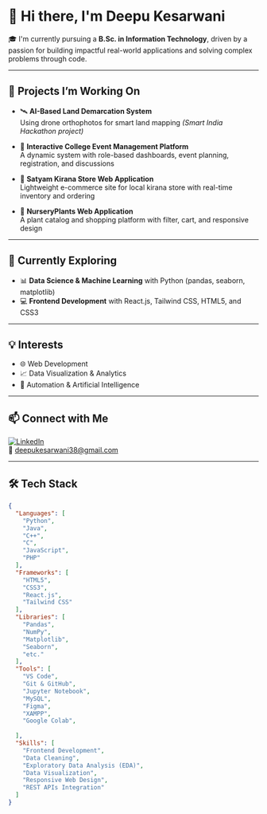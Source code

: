 # 👋 Hi there, I'm Deepu Kesarwani

🎓 I'm currently pursuing a **B.Sc. in Information Technology**, driven by a passion for building impactful real-world applications and solving complex problems through code.

---

## 🚀 Projects I’m Working On

- 🛰️ **AI-Based Land Demarcation System**  
  Using drone orthophotos for smart land mapping *(Smart India Hackathon project)*

- 🎉 **Interactive College Event Management Platform**  
  A dynamic system with role-based dashboards, event planning, registration, and discussions

- 🛒 **Satyam Kirana Store Web Application**  
  Lightweight e-commerce site for local kirana store with real-time inventory and ordering

- 🌱 **NurseryPlants Web Application**  
  A plant catalog and shopping platform with filter, cart, and responsive design

---

## 🌱 Currently Exploring
 
- 📊 **Data Science & Machine Learning** with Python (pandas, seaborn, matplotlib)  
- 💻 **Frontend Development** with React.js, Tailwind CSS, HTML5, and CSS3

---

## 💡 Interests

- 🌐 Web Development  
- 📈 Data Visualization & Analytics  
- 🤖 Automation & Artificial Intelligence  

---

## 📫 Connect with Me

[![LinkedIn](https://img.shields.io/badge/LinkedIn-blue?style=flat&logo=linkedin)](https://www.linkedin.com/in/deepu-kesarwani-363350243/)  
📧 deepukesarwani38@gmail.com



---

## 🛠 Tech Stack

```json
{
  "Languages": [
    "Python",
    "Java",
    "C++",
    "C",
    "JavaScript",
    "PHP"
  ],
  "Frameworks": [
    "HTML5",
    "CSS3",
    "React.js",
    "Tailwind CSS"
  ],
  "Libraries": [
    "Pandas",
    "NumPy",
    "Matplotlib",
    "Seaborn",
    "etc."
  ],
  "Tools": [
    "VS Code",
    "Git & GitHub",
    "Jupyter Notebook",
    "MySQL",
    "Figma",
    "XAMPP",
    "Google Colab",
  
  ],
  "Skills": [
    "Frontend Development",
    "Data Cleaning",
    "Exploratory Data Analysis (EDA)",
    "Data Visualization",
    "Responsive Web Design",
    "REST APIs Integration"
  ]
}
